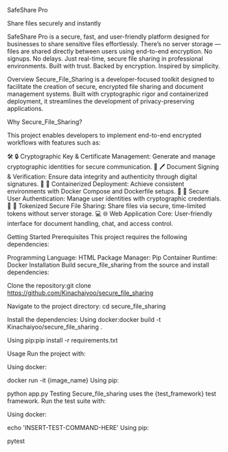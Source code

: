 SafeShare Pro

Share files securely and instantly

SafeShare Pro is a secure, fast, and user-friendly platform designed for businesses to share sensitive files effortlessly. There’s no server storage — files are shared directly between users using end-to-end encryption. No signups. No delays. Just real-time, secure file sharing in professional environments. Built with trust. Backed by encryption. Inspired by simplicity.

Overview
Secure_File_Sharing is a developer-focused toolkit designed to facilitate the creation of secure, encrypted file sharing and document management systems. Built with cryptographic rigor and containerized deployment, it streamlines the development of privacy-preserving applications.

Why Secure_File_Sharing?

This project enables developers to implement end-to-end encrypted workflows with features such as:

🛠️ 🔒 Cryptographic Key & Certificate Management: Generate and manage cryptographic identities for secure communication.
📝 🖊️ Document Signing & Verification: Ensure data integrity and authenticity through digital signatures.
🐳 🚢 Containerized Deployment: Achieve consistent environments with Docker Compose and Dockerfile setups.
🔑 🔑 Secure User Authentication: Manage user identities with cryptographic credentials.
📁 🎯 Tokenized Secure File Sharing: Share files via secure, time-limited tokens without server storage.
💻 🌐 Web Application Core: User-friendly interface for document handling, chat, and access control.

Getting Started
Prerequisites
This project requires the following dependencies:

Programming Language: HTML
Package Manager: Pip
Container Runtime: Docker
Installation
Build secure_file_sharing from the source and install dependencies:

Clone the repository:git clone https://github.com/Kinachaiyoo/secure_file_sharing

Navigate to the project directory: cd secure_file_sharing

Install the dependencies:
Using docker:docker build -t Kinachaiyoo/secure_file_sharing .

Using pip:pip install -r requirements.txt

Usage
Run the project with:

Using docker:

docker run -it {image_name}
Using pip:

python app.py
Testing
Secure_file_sharing uses the {test_framework} test framework. Run the test suite with:

Using docker:

echo 'INSERT-TEST-COMMAND-HERE'
Using pip:

pytest
